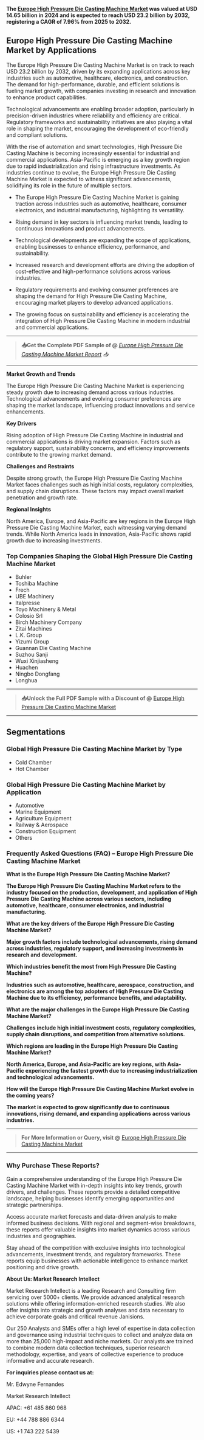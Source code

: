 <p><strong>The <a href="https://www.marketresearchintellect.com/download-sample/?rid=1053576&amp;utm_source=Pulse-April-Europe&amp;utm_medium=852">Europe High Pressure Die Casting Machine Market</a> was valued at USD 14.65 billion in 2024 and is expected to reach USD 23.2 billion by 2032, registering a CAGR of 7.96% from 2025 to 2032.</strong></p><h2>Europe High Pressure Die Casting Machine Market by Applications&nbsp;</h2><p><p>The Europe High Pressure Die Casting Machine Market is on track to reach USD 23.2 billion by 2032, driven by its expanding applications across key industries such as automotive, healthcare, electronics, and construction. The demand for high-performance, durable, and efficient solutions is fueling market growth, with companies investing in research and innovation to enhance product capabilities.</p><p>Technological advancements are enabling broader adoption, particularly in precision-driven industries where reliability and efficiency are critical. Regulatory frameworks and sustainability initiatives are also playing a vital role in shaping the market, encouraging the development of eco-friendly and compliant solutions.</p><p>With the rise of automation and smart technologies, High Pressure Die Casting Machine is becoming increasingly essential for industrial and commercial applications. Asia-Pacific is emerging as a key growth region due to rapid industrialization and rising infrastructure investments. As industries continue to evolve, the Europe High Pressure Die Casting Machine Market is expected to witness significant advancements, solidifying its role in the future of multiple sectors.</p></p><ul><li><p>The Europe High Pressure Die Casting Machine Market is gaining traction across industries such as automotive, healthcare, consumer electronics, and industrial manufacturing, highlighting its versatility.</p></li><li><p>Rising demand in key sectors is influencing market trends, leading to continuous innovations and product advancements.</p></li><li><p>Technological developments are expanding the scope of applications, enabling businesses to enhance efficiency, performance, and sustainability.</p></li><li><p>Increased research and development efforts are driving the adoption of cost-effective and high-performance solutions across various industries.</p></li><li><p>Regulatory requirements and evolving consumer preferences are shaping the demand for High Pressure Die Casting Machine, encouraging market players to develop advanced applications.</p></li><li><p>The growing focus on sustainability and efficiency is accelerating the integration of High Pressure Die Casting Machine in modern industrial and commercial applications.</p></li></ul><hr /><blockquote><p><strong><span class="font-[700]">📥Get the Complete PDF Sample of @ </span></strong><em><span class="font-[700]"><a href="https://www.marketresearchintellect.com/download-sample/?rid=1053576&amp;utm_source=Pulse-April-Europe&amp;utm_medium=852" target="_blank" data-tracking-control-name="article-ssr-frontend-pulse_little-text-block" data-tracking-will-navigate="" data-test-link="">Europe High Pressure Die Casting Machine Market Report</a>&nbsp;📥</span></em></p></blockquote><hr /><p class="" data-start="77" data-end="360"><strong data-start="77" data-end="105">Market Growth and Trends</strong></p><p class="" data-start="77" data-end="360">The Europe High Pressure Die Casting Machine Market is experiencing steady growth due to increasing demand across various industries. Technological advancements and evolving consumer preferences are shaping the market landscape, influencing product innovations and service enhancements.</p><p class="" data-start="362" data-end="606"><strong data-start="362" data-end="377">Key Drivers</strong></p><p class="" data-start="362" data-end="606">Rising adoption of High Pressure Die Casting Machine in industrial and commercial applications is driving market expansion. Factors such as regulatory support, sustainability concerns, and efficiency improvements contribute to the growing market demand.</p><p class="" data-start="608" data-end="849"><strong data-start="608" data-end="637">Challenges and Restraints</strong></p><p class="" data-start="608" data-end="849">Despite strong growth, the Europe High Pressure Die Casting Machine Market faces challenges such as high initial costs, regulatory complexities, and supply chain disruptions. These factors may impact overall market penetration and growth rate.</p><p class="" data-start="851" data-end="1095"><strong data-start="851" data-end="872">Regional Insights</strong></p><p class="" data-start="851" data-end="1095">North America, Europe, and Asia-Pacific are key regions in the Europe High Pressure Die Casting Machine Market, each witnessing varying demand trends. While North America leads in innovation, Asia-Pacific shows rapid growth due to increasing investments.</p><p><h3>Top Companies Shaping the Global High Pressure Die Casting Machine Market </h3><ul><li>Buhler</li><li>Toshiba Machine</li><li>Frech</li><li>UBE Machinery</li><li>Italpresse</li><li>Toyo Machinery & Metal</li><li>Colosio Srl</li><li>Birch Machinery Company</li><li>Zitai Machines</li><li>L.K. Group</li><li>Yizumi Group</li><li>Guannan Die Casting Machine</li><li>Suzhou Sanji</li><li>Wuxi Xinjiasheng</li><li>Huachen</li><li>Ningbo Dongfang</li><li>Longhua</li></ul></p><hr /><blockquote><p><strong>📥Unlock the Full PDF Sample with a Discount of @</strong> <a href="https://www.marketresearchintellect.com/ask-for-discount/?rid=1053576&amp;utm_source=Pulse-April-Europe&amp;utm_medium=852">Europe High Pressure Die Casting Machine Market</a></p></blockquote><hr /><p><h2>Segmentations</h2><h3>Global High Pressure Die Casting Machine Market by Type</h3><ul><li>Cold Chamber</li><li>Hot Chamber</li></ul><h3>Global High Pressure Die Casting Machine Market by Application</h3><ul><li>Automotive</li><li>Marine Equipment</li><li>Agriculture Equipment</li><li>Railway & Aerospace</li><li>Construction Equipment</li><li>Others</li></ul></p><h3><strong>Frequently Asked Questions (FAQ) &ndash; Europe High Pressure Die Casting Machine Market</strong></h3><p><strong>What is the Europe High Pressure Die Casting Machine Market?</strong></p><p><strong>The Europe High Pressure Die Casting Machine Market refers to the industry focused on the production, development, and application of High Pressure Die Casting Machine across various sectors, including automotive, healthcare, consumer electronics, and industrial manufacturing.</strong></p><p><strong>What are the key drivers of the Europe High Pressure Die Casting Machine Market?</strong></p><p><strong>Major growth factors include technological advancements, rising demand across industries, regulatory support, and increasing investments in research and development.</strong></p><p><strong>Which industries benefit the most from High Pressure Die Casting Machine?</strong></p><p><strong>Industries such as automotive, healthcare, aerospace, construction, and electronics are among the top adopters of High Pressure Die Casting Machine due to its efficiency, performance benefits, and adaptability.</strong></p><p><strong>What are the major challenges in the Europe High Pressure Die Casting Machine Market?</strong></p><p><strong>Challenges include high initial investment costs, regulatory complexities, supply chain disruptions, and competition from alternative solutions.</strong></p><p><strong>Which regions are leading in the Europe High Pressure Die Casting Machine Market?</strong></p><p><strong>North America, Europe, and Asia-Pacific are key regions, with Asia-Pacific experiencing the fastest growth due to increasing industrialization and technological advancements.</strong></p><p><strong>How will the Europe High Pressure Die Casting Machine Market evolve in the coming years?</strong></p><p><strong>The market is expected to grow significantly due to continuous innovations, rising demand, and expanding applications across various industries.</strong></p><hr /><blockquote><p><span class="font-[700]"><strong>For More Information or Query, visit&nbsp;@</strong>&nbsp;</span><span class="font-[700]"><a href="https://www.marketresearchintellect.com/product/high-pressure-die-casting-machine-market/?utm_source=Linkedin&utm_medium=852" target="_blank" data-tracking-control-name="article-ssr-frontend-pulse_little-text-block" data-tracking-will-navigate="" data-test-link="">Europe High Pressure Die Casting Machine Market</a></span></p></blockquote><hr /><h3><strong data-start="0" data-end="31">Why Purchase These Reports?</strong></h3><p class="" data-start="35" data-end="297">Gain a comprehensive understanding of the Europe High Pressure Die Casting Machine Market with in-depth insights into key trends, growth drivers, and challenges. These reports provide a detailed competitive landscape, helping businesses identify emerging opportunities and strategic partnerships.</p><p class="" data-start="299" data-end="540">Access accurate market forecasts and data-driven analysis to make informed business decisions. With regional and segment-wise breakdowns, these reports offer valuable insights into market dynamics across various industries and geographies.</p><p class="" data-start="542" data-end="784">Stay ahead of the competition with exclusive insights into technological advancements, investment trends, and regulatory frameworks. These reports equip businesses with actionable intelligence to enhance market positioning and drive growth.</p><p><strong><span class="font-[700]">About Us: Market Research Intellect</span></strong></p><p><span class="">Market Research Intellect is a leading Research and Consulting firm servicing over 5000+ clients. We provide advanced analytical research solutions while offering information-enriched research studies.&nbsp;</span>We also offer insights into strategic and growth analyses and data necessary to achieve corporate goals and critical revenue Janisions.</p><p><span class="">Our 250 Analysts and SMEs offer a high level of expertise in data collection and governance using industrial techniques to collect and analyze data on more than 25,000 high-impact and niche markets. Our analysts are trained to combine modern data collection techniques, superior research methodology, expertise, and years of collective experience to produce informative and accurate research.</span></p><p><strong>For inquiries please contact us at:</strong></p><p>Mr. Edwyne Fernandes</p><p>Market Research Intellect</p><p>APAC: +61 485 860 968</p><p>EU: +44 788 886 6344</p><p>US: +1 743 222 5439</p>